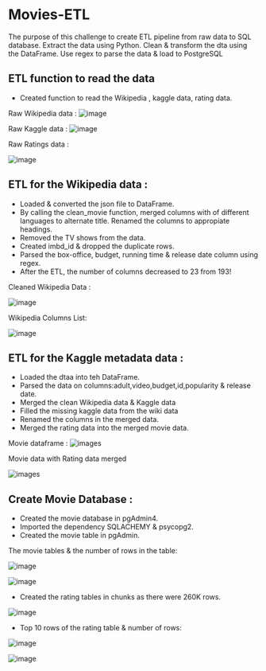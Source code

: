 # Movies-ETL 
The purpose of this challenge to create ETL pipeline from raw data to SQL database. Extract the data using Python. Clean & transform the dta using the DataFrame. Use regex to parse the data & load to PostgreSQL

## ETL function to read the data    

* Created function to read the Wikipedia , kaggle data, rating data. 

Raw Wikipedia data :
![image](IMAGES/del1_wiki.PNG)

Raw Kaggle data :
![image](IMAGES/del1_kaggle.PNG)

Raw Ratings data :

![image](IMAGES/del1_ratings.PNG)

## ETL for the Wikipedia data :  
* Loaded & converted the json file to DataFrame.
* By calling the clean_movie function, merged columns with of different languages to alternate title. Renamed the columns to appropiate headings.
* Removed the TV shows from the data.
* Created imbd_id & dropped the duplicate rows.
* Parsed the box-office, budget, running time & release date column using regex.
* After the ETL, the number of columns decreased to 23 from 193!

Cleaned Wikipedia Data :

![image](IMAGES/wiki_movies_df.PNG)

Wikipedia Columns List:

![image](IMAGES/wiki_movies_columns.PNG)

## ETL for the Kaggle metadata data : 
* Loaded the dtaa into teh DataFrame.
* Parsed the data on columns:adult,video,budget,id,popularity & release date. 
* Merged the clean Wikipedia data & Kaggle data 
* Filled the missing kaggle data from the wiki data
* Renamed the columns in the merged data.
* Merged the rating data into the merged movie data.

Movie dataframe :
![images](IMAGES/del2_kaggle2.PNG)

Movie data with Rating data merged

![images](IMAGES/del2_kaggle1.PNG)

## Create Movie Database : 
* Created the movie database in pgAdmin4.
* Imported the dependency SQLACHEMY & psycopg2.
* Created the movie table in pgAdmin.

The movie  tables & the number of rows in the table:

![image](IMAGES/del4_table.PNG)

![image](IMAGES/movies_table.PNG)

* Created the rating tables in chunks as there were 260K rows.

![image](IMAGES/creating_ratings_table.PNG)

* Top 10 rows of the rating table & number of rows:

![image](IMAGES/del4_ratings.PNG)

![image](IMAGES/ratings_table.PNG)



